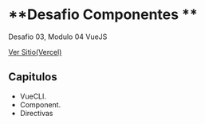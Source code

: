 # **Desafio Componentes **
Desafio 03, Modulo 04 VueJS

[Ver Sitio(Vercel)](https://desafio04-todo-list-with-props.vercel.app/)

## **Capitulos**
* VueCLI.
* Component.
* Directivas